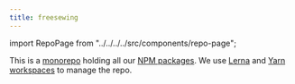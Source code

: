 ```yaml
---
title: freesewing
---
```


import RepoPage from "../../../../src/components/repo-page";

<RepoPage repo="freesewing" />

This is a [monorepo](https://en.wikipedia.org/wiki/Monorepo) holding all our [NPM packages](/packages). We use [Lerna](https://lerna.js.org/) and [Yarn workspaces](https://yarnpkg.com/en/docs/workspaces) to manage the repo.